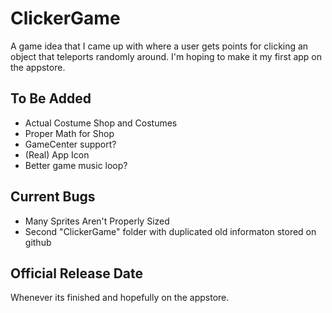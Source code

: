 # ClickerGame
A game idea that I came up with where a user gets points for clicking an object that teleports randomly around. I'm hoping to make it my first app on the appstore.
## To Be Added
- Actual Costume Shop and Costumes  
- Proper Math for Shop
- GameCenter support?
- (Real) App Icon
- Better game music loop?
## Current Bugs
- Many Sprites Aren't Properly Sized
- Second "ClickerGame" folder with duplicated old informaton stored on github
## Official Release Date
Whenever its finished and hopefully on the appstore.
